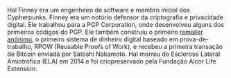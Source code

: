 Hal Finney era um engenheiro de software e membro inicial dos Cypherpunks. Finney era um notório defensor da criptografia e privacidade digital. Ele trabalhou para a PGP Corporation, onde desenvolveu alguns dos primeiros códigos do PGP. Ele também construiu o primeiro [remailer anônimo](https://en.wikipedia.org/wiki/Anonymous_remailer#Cypherpunk_remailers.2C_also_called_Type_I), o primeiro sistema de dinheiro digital baseado em prova-de-trabalho, RPOW (Reusable Proofs of Work), e recebeu a primeira transação de Bitcoin enviada por Satoshi Nakamoto. Hal morreu de Esclerose Lateral Amiotrófica (ELA) em 2014 e foi criopreservado pela Fundação Alcor Life Extension.
